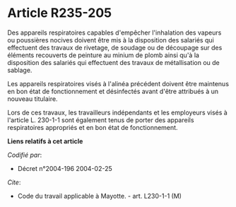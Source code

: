 # Article R235-205

Des appareils respiratoires capables d'empêcher l'inhalation des vapeurs ou poussières nocives doivent être mis à la
disposition des salariés qui effectuent des travaux de rivetage, de soudage ou de découpage sur des éléments recouverts de
peinture au minium de plomb ainsi qu'à la disposition des salariés qui effectuent des travaux de métallisation ou de sablage.

Les appareils respiratoires visés à l'alinéa précédent doivent être maintenus en bon état de fonctionnement et désinfectés
avant d'être attribués à un nouveau titulaire.

Lors de ces travaux, les travailleurs indépendants et les employeurs visés à l'article L. 230-1-1 sont également tenus de
porter des appareils respiratoires appropriés et en bon état de fonctionnement.

**Liens relatifs à cet article**

_Codifié par_:

  - Décret n°2004-196 2004-02-25

_Cite_:

  - Code du travail applicable à Mayotte. - art. L230-1-1 (M)
